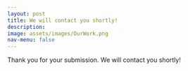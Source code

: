 ```yaml
---
layout: post
title: We will contact you shortly!
description: 
image: assets/images/OurWork.png
nav-menu: false
---
```


Thank you for your submission. We will contact you shortly!


